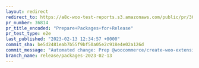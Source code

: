 ```yaml
---
layout: redirect
redirect_to: https://a8c-woo-test-reports.s3.amazonaws.com/public/pr/36814/e2e/index.html
pr_number: 36814
pr_title_encoded: "Prepare+Packages+for+Release"
pr_test_type: e2e
last_published: "2023-02-13 12:34:57 +0000"
commit_sha: be5d2481eab7b55f9bf50a05e2c918e4e02a126d
commit_message: "Automated change: Prep @woocommerce/create-woo-extension for release."
branch_name: release/packages-2023-02-13
---
```

